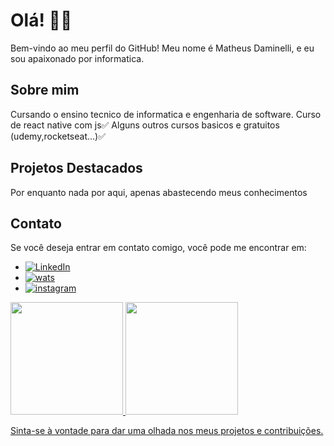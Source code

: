 # Olá! 👋👋

Bem-vindo ao meu perfil do GitHub! Meu nome é Matheus Daminelli, e eu sou apaixonado por informatica.

## Sobre mim

Cursando o ensino tecnico de informatica e engenharia de software.
Curso de react native com js✅
Alguns outros cursos basicos e gratuitos (udemy,rocketseat...)✅
## Projetos Destacados

Por enquanto nada por aqui, apenas abastecendo meus conhecimentos

## Contato

Se você deseja entrar em contato comigo, você pode me encontrar em:

- [![LinkedIn](https://img.shields.io/badge/LinkedIn-0077B5?style=for-the-badge&logo=linkedin&logoColor=white)](https://www.linkedin.com/in/matheus-augusto-daminelli-2b2088286)
- [![wats](https://img.shields.io/badge/WhatsApp-25D366?style=for-the-badge&logo=whatsapp&logoColor=white)]( https://wa.me/48991280208)
- [![instagram](https://img.shields.io/badge/Instagram-E4405F?style=for-the-badge&logo=instagram&logoColor=white)](https://www.instagram.com/matheus_a._daminelli/)


<div>
  <a href="https://github.com/daminellis">
  <img  height="180em" src="https://github-readme-stats.vercel.app/api/top-langs/?username=daminellis&layout=compact&theme=dracula&show_icons=true" />
  <img loading="lazy" height="180em" src="https://github-readme-stats.vercel.app/api?username=daminellis&show_icons=true&theme=dracula&include_all_commits=true&count_private=true"/>
</div>

Sinta-se à vontade para dar uma olhada nos meus projetos e contribuições.
